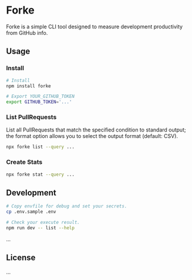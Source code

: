 # Forke

Forke is a simple CLI tool designed to measure development productivity from GitHub info.

## Usage

### Install

```bash
# Install
npm install forke

# Export YOUR_GITHUB_TOKEN
export GITHUB_TOKEN='...'
```

### List PullRequests

List all PullRequests that match the specified condition to standard output; the format option allows you to select the output format (default: CSV).

```bash
npx forke list --query ...
```

### Create Stats

```bash
npx forke stat --query ...
```

## Development

```bash
# Copy envfile for debug and set your secrets.
cp .env.sample .env

# Check your execute result.
npm run dev -- list --help
```

...

## License

...
